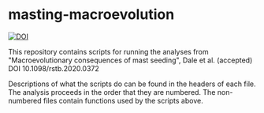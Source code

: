 # masting-macroevolution

[![DOI](https://zenodo.org/badge/343495981.svg)](https://zenodo.org/badge/latestdoi/343495981)

This repository contains scripts for running the analyses from "Macroevolutionary consequences of mast seeding", Dale et al. (accepted) DOI 10.1098/rstb.2020.0372

Descriptions of what the scripts do can be found in the headers of each file.
The analysis proceeds in the order that they are numbered. The non-numbered files contain functions used by the scripts above.
